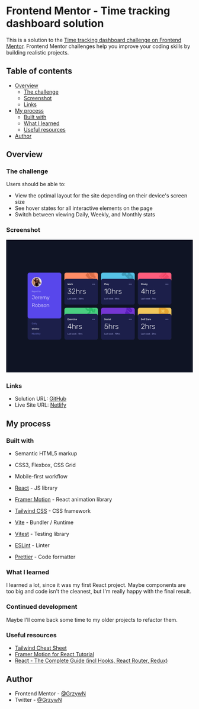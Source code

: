 # Frontend Mentor - Time tracking dashboard solution

This is a solution to the [Time tracking dashboard challenge on Frontend Mentor](https://www.frontendmentor.io/challenges/time-tracking-dashboard-UIQ7167Jw). Frontend Mentor challenges help you improve your coding skills by building realistic projects. 

## Table of contents

- [Overview](#overview)
  - [The challenge](#the-challenge)
  - [Screenshot](#screenshot)
  - [Links](#links)
- [My process](#my-process)
  - [Built with](#built-with)
  - [What I learned](#what-i-learned)
  - [Useful resources](#useful-resources)
- [Author](#author)

## Overview

### The challenge

Users should be able to:

- View the optimal layout for the site depending on their device's screen size
- See hover states for all interactive elements on the page
- Switch between viewing Daily, Weekly, and Monthly stats

### Screenshot

![](./screenshot.png)

### Links

- Solution URL: [GitHub](https://github.com/GrzywN/time-tracking-dashboard-main)
- Live Site URL: [Netlify](https://shimmering-malabi-aead90.netlify.app/)

## My process

### Built with

- Semantic HTML5 markup
- CSS3, Flexbox, CSS Grid
- Mobile-first workflow

- [React](https://reactjs.org/) - JS library
- [Framer Motion](https://www.framer.com/motion/) - React animation library
- [Tailwind CSS](https://tailwindcss.com/) - CSS framework
- [Vite](https://vitejs.dev/) - Bundler / Runtime
- [Vitest](https://vitest.dev/) - Testing library
- [ESLint](https://eslint.org/) - Linter
- [Prettier](https://prettier.io/) - Code formatter

### What I learned

I learned a lot, since it was my first React project. Maybe components are too big and code isn't the cleanest, but I'm really happy with the final result.

### Continued development

Maybe I'll come back some time to my older projects to refactor them.

### Useful resources

- [Tailwind Cheat Sheet](https://nerdcave.com/tailwind-cheat-sheet)
- [Framer Motion for React Tutorial](https://www.youtube.com/playlist?list=PL4cUxeGkcC9iHDnQfTHEVVceOEBsOf07i)
- [React - The Complete Guide (incl Hooks, React Router, Redux)](https://www.udemy.com/course/react-the-complete-guide-incl-redux/)

## Author

- Frontend Mentor - [@GrzywN](https://www.frontendmentor.io/profile/GrzywN)
- Twitter - [@GrzywN](https://www.twitter.com/GrzywN)
